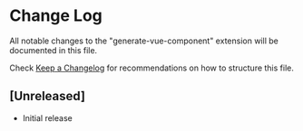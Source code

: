 # Change Log

All notable changes to the "generate-vue-component" extension will be documented in this file.

Check [Keep a Changelog](http://keepachangelog.com/) for recommendations on how to structure this file.

## [Unreleased]

- Initial release